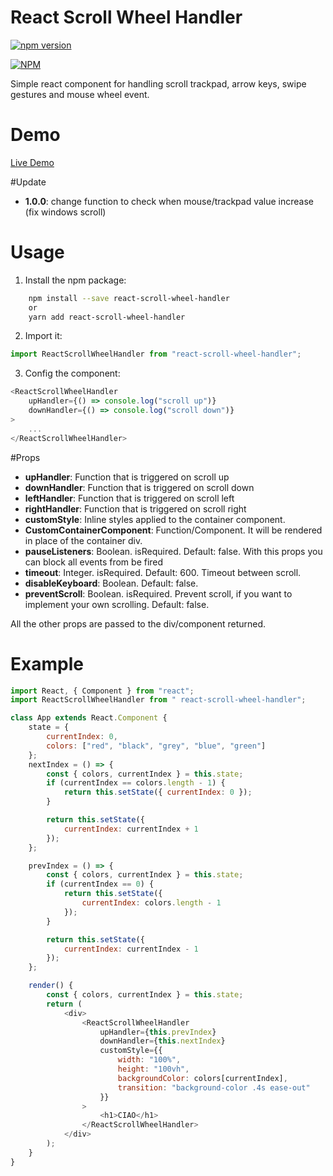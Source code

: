 # React Scroll Wheel Handler

[![npm version](https://badge.fury.io/js/react-scroll-wheel-handler.svg)](http://badge.fury.io/js/react-scroll-wheel-handler)

[![NPM](https://nodei.co/npm/react-scroll-wheel-handler.png)](https://nodei.co/npm/react-scroll-wheel-handler/)

Simple react component for handling scroll trackpad, arrow keys, swipe gestures and mouse wheel event.

# Demo

[Live Demo](https://react-scroll-wheel.herokuapp.com/)

#Update

-   **1.0.0**: change function to check when mouse/trackpad value increase (fix windows scroll)

# Usage

1. Install the npm package:

```bash
    npm install --save react-scroll-wheel-handler
    or
    yarn add react-scroll-wheel-handler
```

2. Import it:

```javascript
import ReactScrollWheelHandler from "react-scroll-wheel-handler";
```

3. Config the component:

```javascript
<ReactScrollWheelHandler
    upHandler={() => console.log("scroll up")}
    downHandler={() => console.log("scroll down")}
>
    ...
</ReactScrollWheelHandler>
```

#Props

-   **upHandler**: Function that is triggered on scroll up
-   **downHandler**: Function that is triggered on scroll down
-   **leftHandler**: Function that is triggered on scroll left
-   **rightHandler**: Function that is triggered on scroll right
-   **customStyle**: Inline styles applied to the container component.
-   **CustomContainerComponent**: Function/Component. It will be rendered in place of the container div.
-   **pauseListeners**: Boolean. isRequired. Default: false. With this props you can block all events from be fired
-   **timeout**: Integer. isRequired. Default: 600. Timeout between scroll.
-   **disableKeyboard**: Boolean. Default: false.
-   **preventScroll**: Boolean. isRequired. Prevent scroll, if you want to implement your own scrolling. Default: false.

All the other props are passed to the div/component returned.

# Example

```javascript
import React, { Component } from "react";
import ReactScrollWheelHandler from " react-scroll-wheel-handler";

class App extends React.Component {
    state = {
        currentIndex: 0,
        colors: ["red", "black", "grey", "blue", "green"]
    };
    nextIndex = () => {
        const { colors, currentIndex } = this.state;
        if (currentIndex == colors.length - 1) {
            return this.setState({ currentIndex: 0 });
        }

        return this.setState({
            currentIndex: currentIndex + 1
        });
    };

    prevIndex = () => {
        const { colors, currentIndex } = this.state;
        if (currentIndex == 0) {
            return this.setState({
                currentIndex: colors.length - 1
            });
        }

        return this.setState({
            currentIndex: currentIndex - 1
        });
    };

    render() {
        const { colors, currentIndex } = this.state;
        return (
            <div>
                <ReactScrollWheelHandler
                    upHandler={this.prevIndex}
                    downHandler={this.nextIndex}
                    customStyle={{
                        width: "100%",
                        height: "100vh",
                        backgroundColor: colors[currentIndex],
                        transition: "background-color .4s ease-out"
                    }}
                >
                    <h1>CIAO</h1>
                </ReactScrollWheelHandler>
            </div>
        );
    }
}
```
